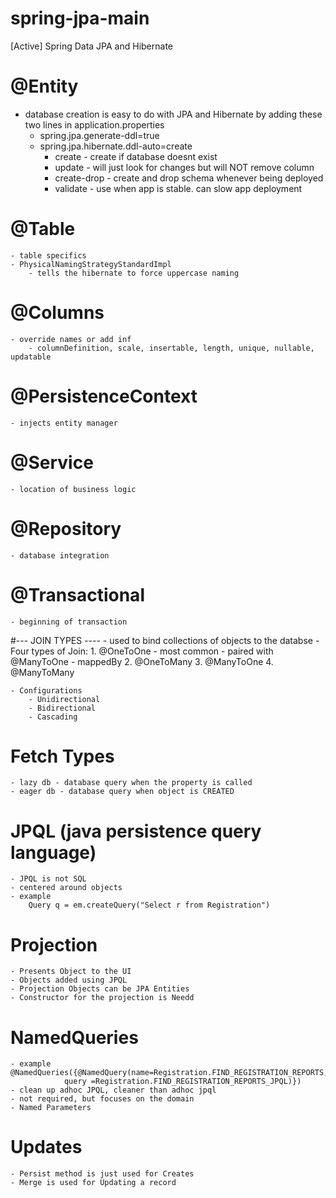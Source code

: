# spring-jpa-main
[Active] Spring Data JPA and Hibernate


# @Entity
 - database creation is easy to do with JPA and Hibernate by adding these two lines in application.properties
   - spring.jpa.generate-ddl=true
   - spring.jpa.hibernate.ddl-auto=create
     - create - create if database doesnt exist
     - update - will just look for changes but will NOT remove column
     - create-drop - create and drop schema whenever being deployed
     - validate - use when app is stable. can slow app deployment
# @Table
    - table specifics
    - PhysicalNamingStrategyStandardImpl
        - tells the hibernate to force uppercase naming
# @Columns
    - override names or add inf 
        - columnDefinition, scale, insertable, length, unique, nullable, updatable
# @PersistenceContext
    - injects entity manager
# @Service 
    - location of business logic
# @Repository
    - database integration
# @Transactional 
    - beginning of transaction

#--- JOIN TYPES ----
    - used to bind collections of objects to the databse
    - Four types of Join:
        1. @OneToOne
            - most common
            - paired with @ManyToOne
            - mappedBy
        2. @OneToMany
        3. @ManyToOne
        4. @ManyToMany

    - Configurations
        - Unidirectional
        - Bidirectional
        - Cascading
# Fetch Types
    - lazy db - database query when the property is called
    - eager db - database query when object is CREATED
# JPQL (java persistence query language)
    - JPQL is not SQL
    - centered around objects
    - example
        Query q = em.createQuery("Select r from Registration")

# Projection
    - Presents Object to the UI
    - Objects added using JPQL
    - Projection Objects can be JPA Entities
    - Constructor for the projection is Needd

# NamedQueries
    - example @NamedQueries({@NamedQuery(name=Registration.FIND_REGISTRATION_REPORTS,
                query =Registration.FIND_REGISTRATION_REPORTS_JPQL)})
    - clean up adhoc JPQL, cleaner than adhoc jpql
    - not required, but focuses on the domain
    - Named Parameters

# Updates
    - Persist method is just used for Creates
    - Merge is used for Updating a record